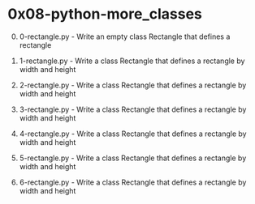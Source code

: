 # 0x08-python-more_classes

0. 0-rectangle.py - Write an empty class Rectangle that defines a rectangle

1. 1-rectangle.py - Write a class Rectangle that defines a rectangle by width and height

2. 2-rectangle.py - Write a class Rectangle that defines a rectangle by width and height

3. 3-rectangle.py - Write a class Rectangle that defines a rectangle by width and height

4. 4-rectangle.py - Write a class Rectangle that defines a rectangle by width and height

5. 5-rectangle.py - Write a class Rectangle that defines a rectangle by width and height

6. 6-rectangle.py - Write a class Rectangle that defines a rectangle by width and height
